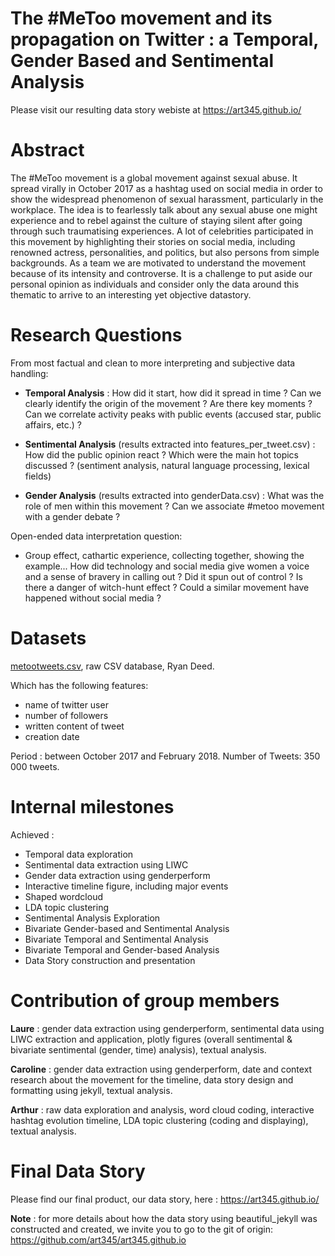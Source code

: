 # The #MeToo movement and its propagation on Twitter : a Temporal, Gender Based and Sentimental Analysis

Please visit our resulting data story webiste at https://art345.github.io/

# Abstract

The #MeToo movement is a global movement against sexual abuse. It spread virally in October 2017 as a hashtag used on social media in order to show the widespread phenomenon of sexual harassment, particularly in the workplace. The idea is to fearlessly talk about any sexual abuse one might experience and to rebel against the culture of staying silent after going through such traumatising experiences. A lot of celebrities participated in this movement by highlighting their stories on social media, including renowned actress, personalities, and politics, but also persons from simple backgrounds. As a team we are motivated to understand the movement because of its intensity and controverse. It is a challenge to put aside our personal opinion as individuals and consider only the data around this thematic to arrive to an interesting yet objective datastory. 

# Research Questions

From most factual and clean to more interpreting and subjective data handling: 

- **Temporal Analysis** : 
How did it start, how did it spread in time ? Can we clearly identify the origin of the movement ? Are there key moments ? Can we correlate activity peaks with public events (accused star, public affairs, etc.) ? 

- **Sentimental Analysis** (results extracted into features_per_tweet.csv) :
How did the public opinion react ? Which were the main hot topics discussed ? (sentiment analysis, natural language processing, lexical fields)

- **Gender Analysis** (results extracted into genderData.csv) :
What was the role of men within this movement ? Can we associate #metoo movement with a gender debate ?

Open-ended data interpretation question: 

- Group effect, cathartic experience, collecting together, showing the example... How did technology and social media give women a voice and a sense of bravery in calling out ? Did it spun out of control ? Is there a danger of witch-hunt effect ? Could a similar movement have happened without social media ?

# Datasets

[metootweets.csv](https://data.world/rdeeds/350k-metoo-tweets), raw CSV database, Ryan Deed.

Which has the following features:
- name of twitter user
- number of followers
- written content of tweet
- creation date

Period : between October 2017 and February 2018.
Number of Tweets: 350 000 tweets. 


# Internal milestones

Achieved : 

- Temporal data exploration
- Sentimental data extraction using LIWC
- Gender data extraction using genderperform
- Interactive timeline figure, including major events
- Shaped wordcloud
- LDA topic clustering
- Sentimental Analysis Exploration 
- Bivariate Gender-based and Sentimental Analysis 
- Bivariate Temporal and Sentimental Analysis
- Bivariate Temporal and Gender-based Analysis
- Data Story construction and presentation

# Contribution of group members

**Laure** : gender data extraction using genderperform, sentimental data using LIWC extraction and application, plotly figures (overall sentimental & bivariate sentimental (gender, time) analysis), textual analysis.

**Caroline** : gender data extraction using genderperform, date and context research about the movement for the timeline, data story design and formatting using jekyll, textual analysis.

**Arthur** : raw data exploration and analysis, word cloud coding, interactive hashtag evolution timeline, LDA topic clustering (coding and displaying), textual analysis.


# Final Data Story

Please find our final product, our data story, here : https://art345.github.io/

**Note** : for more details about how the data story using beautiful_jekyll was constructed and created, we invite you to go to the git of origin: https://github.com/art345/art345.github.io
